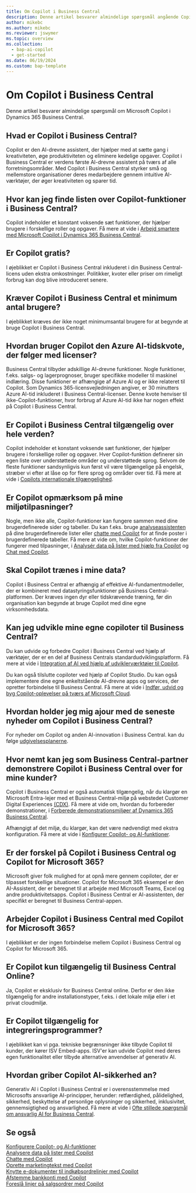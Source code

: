 ```yaml
---
title: Om Copilot i Business Central
description: Denne artikel besvarer almindelige spørgsmål angående Copilot i Business Central.
author: mikebc
ms.author: mikebc
ms.reviewer: jswymer
ms.topic: overview
ms.collection:
  - bap-ai-copilot
  - get-started
ms.date: 06/19/2024
ms.custom: bap-template
---
```


# <a name="about-copilot-in-business-central"></a>Om Copilot i Business Central

Denne artikel besvarer almindelige spørgsmål om Microsoft Copilot i Dynamics 365 Business Central.

## <a name="what-is-copilot-in-business-central"></a>Hvad er Copilot i Business Central?

Copilot er den AI-drevne assistent, der hjælper med at sætte gang i kreativiteten, øge produktiviteten og eliminere kedelige opgaver. Copilot i Business Central er verdens første AI-drevne assistent på tværs af alle forretningsområder. Med Copilot i Business Central styrker små og mellemstore organisationer deres medarbejdere gennem intuitive AI-værktøjer, der øger kreativiteten og sparer tid.

## <a name="where-can-i-find-the-list-of-copilot-features-in-business-central"></a>Hvor kan jeg finde listen over Copilot-funktioner i Business Central?

Copilot indeholder et konstant voksende sæt funktioner, der hjælper brugere i forskellige roller og opgaver. Få mere at vide i [Arbejd smartere med Microsoft Copilot i Dynamics 365 Business Central](https://aka.ms/BCAI).

## <a name="is-copilot-free"></a>Er Copilot gratis?

I øjeblikket er Copilot i Business Central inkluderet i din Business Central-licens uden ekstra omkostninger. Politikker, kvoter eller priser om rimeligt forbrug kan dog blive introduceret senere.

## <a name="does-copilot-in-business-central-require-a-minimum-number-of-users"></a>Kræver Copilot i Business Central et minimum antal brugere?

I øjeblikket kræves der ikke noget minimumsantal brugere for at begynde at bruge Copilot i Business Central.

## <a name="how-does-copilot-use-the-azure-ai-time-quota-that-is-included-with-licenses"></a>Hvordan bruger Copilot den Azure AI-tidskvote, der følger med licenser?

Business Central tilbyder adskillige AI-drevne funktioner. Nogle funktioner, f.eks. salgs- og lagerprognoser, bruger specifikke modeller til maskinel indlæring. Disse funktioner er afhængige af Azure AI og er ikke relateret til Copilot. Som Dynamics 365-licensvejledningen angiver, er 30 minutters Azure AI-tid inkluderet i Business Central-licenser. Denne kvote henviser til ikke-Copilot-funktioner, hvor forbrug af Azure AI-tid ikke har nogen effekt på Copilot i Business Central.

## <a name="is-copilot-in-business-central-available-worldwide"></a>Er Copilot i Business Central tilgængelig over hele verden?

Copilot indeholder et konstant voksende sæt funktioner, der hjælper brugere i forskellige roller og opgaver. Hver Copilot-funktion definerer sin egen liste over understøttede områder og understøttede sprog. Selvom de fleste funktioner sandsynligvis kun først vil være tilgængelige på engelsk, stræber vi efter at låse op for flere sprog og områder over tid. Få mere at vide i [Copilots internationale tilgængelighed](https://aka.ms/bapcopilot-intl-report-external).

## <a name="is-copilot-aware-of-my-environment-customizations"></a>Er Copilot opmærksom på mine miljøtilpasninger?

Nogle, men ikke alle, Copilot-funktioner kan fungere sammen med dine brugerdefinerede sider og tabeller. Du kan f.eks. bruge [analyseassistenten](analysis-assist.md) på dine brugerdefinerede lister eller [chatte med Copilot](chat-with-copilot.md) for at finde poster i brugerdefinerede tabeller. Få mere at vide om, hvilke Copilot-funktioner der fungerer med tilpasninger, i [Analysér data på lister med hjælp fra Copilot](analysis-assist.md) og [Chat med Copilot](chat-with-copilot.md).

## <a name="does-copilot-have-to-be-trained-on-my-data"></a>Skal Copilot trænes i mine data?

Copilot i Business Central er afhængig af effektive AI-fundamentmodeller, der er kombineret med datastyringsfunktioner på Business Central-platformen. Der kræves ingen dyr eller tidskrævende træning, før din organisation kan begynde at bruge Copilot med dine egne virksomhedsdata.

## <a name="can-i-develop-my-own-copilots-for-business-central"></a>Kan jeg udvikle mine egne copiloter til Business Central?

Du kan udvide og forbedre Copilot i Business Central ved hjælp af værktøjer, der er en del af Business Centrals standardudviklingsplatform. Få mere at vide i [Integration af AI ved hjælp af udviklerværktøjer til Copilot](/dynamics365/business-central/dev-itpro/developer/ai-integration-landing-page).

Du kan også tilslutte copiloter ved hjælp af Copilot Studio. Du kan også implementere dine egne enkeltstående AI-drevne apps og services, der opretter forbindelse til Business Central. Få mere at vide i [Indfør, udvid og byg Copilot-oplevelser på tværs af Microsoft Cloud](/microsoft-cloud/dev/copilot/overview).

## <a name="how-do-i-stay-up-with-the-latest-news-about-copilot-in-business-central"></a>Hvordan holder jeg mig ajour med de seneste nyheder om Copilot i Business Central?

For nyheder om Copilot og anden AI-innovation i Business Central. kan du følge [udgivelsesplanerne](https://aka.ms/BCReleasePlan).

## <a name="as-a-business-central-partner-how-easily-can-i-demonstrate-copilot-in-business-central-to-my-customers"></a>Hvor nemt kan jeg som Business Central-partner demonstrere Copilot i Business Central over for mine kunder?

Copilot i Business Central er også automatisk tilgængelig, når du klargør en Microsoft Entra-lejer med et Business Central-miljø på webstedet Customer Digital Experiences [(CDX)](https://aka.ms/CDX). Få mere at vide om, hvordan du forbereder demonstrationer, i [Forberede demonstrationsmiljøer af Dynamics 365 Business Central](/dynamics365/business-central/dev-itpro/administration/demo-environment).

Afhængigt af det miljø, du klargør, kan det være nødvendigt med ekstra konfiguration. Få mere at vide i [Konfigurer Copilot- og AI-funktioner](/dynamics365/business-central/enable-ai).

## <a name="is-there-a-difference-between-copilot-in-business-central-and-copilot-for-microsoft-365"></a>Er der forskel på Copilot i Business Central og Copilot for Microsoft 365?

Microsoft giver folk mulighed for at opnå mere gennem copiloter, der er tilpasset forskellige situationer. Copilot for Microsoft 365 eksempel er den AI-Assistent, der er beregnet til at arbejde med Microsoft Teams, Excel og andre produktivitetsapps. Copilot i Business Central er AI-assistenten, der specifikt er beregnet til Business Central-appen.

## <a name="does-copilot-in-business-central-work-with-copilot-for-microsoft-365"></a>Arbejder Copilot i Business Central med Copilot for Microsoft 365?

I øjeblikket er der ingen forbindelse mellem Copilot i Business Central og Copilot for Microsoft 365.

## <a name="is-copilot-available-for-business-central-online-only"></a>Er Copilot kun tilgængelig til Business Central Online?

Ja, Copilot er eksklusiv for Business Central online. Derfor er den ikke tilgængelig for andre installationstyper, f.eks. i det lokale miljø eller i et privat cloudmiljø.

## <a name="is-copilot-available-to-embed-applications"></a>Er Copilot tilgængelig for integreringsprogrammer?

I øjeblikket kan vi pga. tekniske begrænsninger ikke tilbyde Copilot til kunder, der kører ISV Embed-apps. ISV'er kan udvide Copilot med deres egen funktionalitet eller tilbyde alternative anvendelser af generativ AI.

## <a name="how-does-copilot-approach-ai-safety"></a>Hvordan griber Copilot AI-sikkerhed an?

Generativ AI i Copilot i Business Central er i overensstemmelse med Microsofts ansvarlige AI-principper, herunder: retfærdighed, pålidelighed, sikkerhed, beskyttelse af personlige oplysninger og sikkerhed, inklusivitet, gennemsigtighed og ansvarlighed. Få mere at vide i [Ofte stillede spørgsmål om ansvarlig AI for Business Central](responsible-ai-overview.md).

## <a name="see-also"></a>Se også

[Konfigurere Copilot- og AI-funktioner](enable-ai.md)  
[Analysere data på lister med Copilot](analysis-assist.md)  
[Chatte med Copilot](chat-with-copilot.md)  
[Oprette marketingtekst med Copilot](item-marketing-text.md)  
[Knytte e-dokumenter til indkøbsordrelinjer med Copilot](map-edocuments-with-copilot.md)  
[Afstemme bankkonti med Copilot](bank-reconciliation-with-copilot.md)  
[Foreslå linjer på salgsordrer med Copilot](sales-suggest-sales-lines-with-copilot.md)
